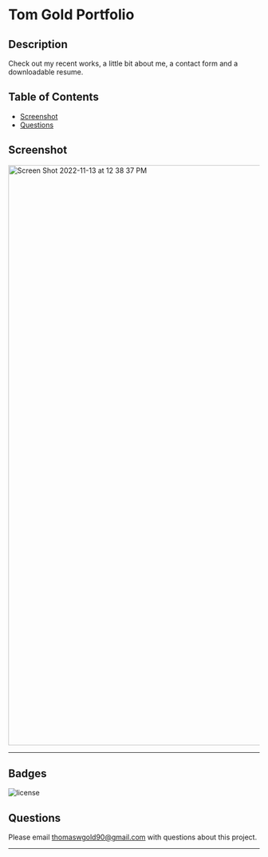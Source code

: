 # Tom Gold Portfolio

## Description

Check out my recent works, a little bit about me, a contact form and a downloadable resume.

## Table of Contents

- [Screenshot](#screenshot)
- [Questions](#questions)

## Screenshot

<img width="1160" alt="Screen Shot 2022-11-13 at 12 38 37 PM" src="https://user-images.githubusercontent.com/104692375/201540860-69111c27-c17c-473a-aaf9-f7d038ae43ef.png">


---

## Badges

![license](https://img.shields.io/badge/license-MIT-blue)

## Questions

Please email <thomaswgold90@gmail.com> with questions about this project.

---
